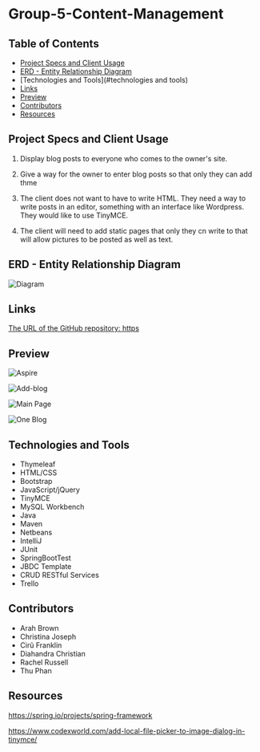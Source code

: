 # Group-5-Content-Management

## Table of Contents

- [Project Specs and Client Usage](#)
- [ERD - Entity Relationship Diagram](#diagram)
- [Technologies and Tools](#technologies and tools)
- [Links](#links)
- [Preview](#preview)
- [Contributors](#contributors)
- [Resources](#resources)

## Project Specs and Client Usage

1. Display blog posts to everyone who comes to the owner's site.

2. Give a way for the owner to enter blog posts so that only they can add thme

3. The client does not want to have to write HTML. They need a way to write posts in an editor, something with an interface like Wordpress. They would like to use TinyMCE.

4. The client will need to add static pages that only they cn write to that will allow pictures to be posted as well as text.

## ERD - Entity Relationship Diagram

![Diagram]()

## Links

[The URL of the GitHub repository:
https](http://github.com/ror16sd/Group-5-Content-Management)


## Preview

![Aspire](https://github.com/ror16sd/Group-5-Content-Management/blob/main/BlogCMS/src/main/resources/static/images/wit-photo.jpg)

![Add-blog](https://github.com/ror16sd/Group-5-Content-Management/blob/main/add-new-blog-gif.gif)

![Main Page](https://github.com/ror16sd/Group-5-Content-Management/blob/main/main-page-gif.gif)

![One Blog](https://github.com/ror16sd/Group-5-Content-Management/blob/main/show-one-blog-gif.gif)


## Technologies and Tools

- Thymeleaf
- HTML/CSS
- Bootstrap
- JavaScript/jQuery
- TinyMCE
- MySQL Workbench
- Java
- Maven
- Netbeans
- IntelliJ
- JUnit
- SpringBootTest
- JBDC Template
- CRUD RESTful Services
- Trello

## Contributors

- Arah Brown
- Christina Joseph
- Cirũ Franklin
- Diahandra Christian
- Rachel Russell
- Thu Phan

## Resources


https://spring.io/projects/spring-framework

https://www.codexworld.com/add-local-file-picker-to-image-dialog-in-tinymce/
